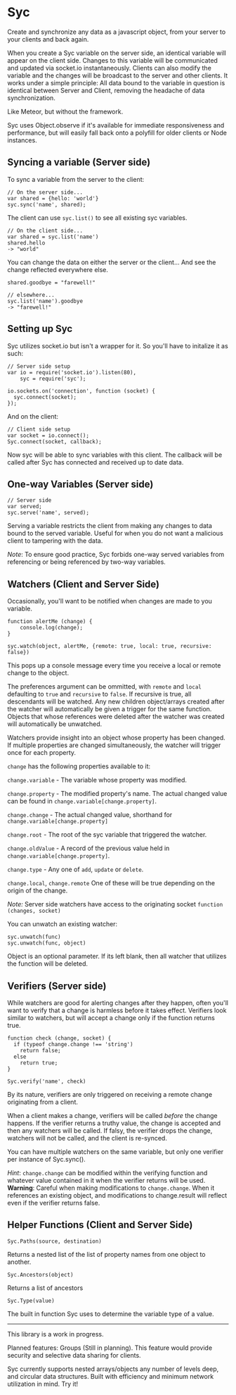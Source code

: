 Syc
===

Create and synchronize any data as a javascript object, from your server to your clients and back again.

When you create a Syc variable on the server side, an identical variable will appear on the client side. Changes to this variable will be communicated and updated via socket.io instantaneously. Clients can also modify the variable and the changes will be broadcast to the server and other clients. It works under a simple principle: All data bound to the variable in question is identical between Server and Client, removing the headache of data synchronization.

Like Meteor, but without the framework.

Syc uses Object.observe if it's available for immediate responsiveness and performance, but will easily fall back onto a polyfill for older clients or Node instances.

## Syncing a variable (Server side)

To sync a variable from the server to the client:

    // On the server side...
    var shared = {hello: 'world'}
    syc.sync('name', shared);
    
The client can use `syc.list()` to see all existing syc variables.

    // On the client side...
    var shared = syc.list('name')
    shared.hello
    -> "world"
    
You can change the data on either the server or the client... And see the change reflected everywhere else.    

    shared.goodbye = "farewell!"

    // elsewhere...
    syc.list('name').goodbye
    -> "farewell!"

## Setting up Syc

Syc utilizes socket.io but isn't a wrapper for it. So you'll have to initalize it as such:

    // Server side setup
    var io = require('socket.io').listen(80),
        syc = require('syc');

    io.sockets.on('connection', function (socket) {
      syc.connect(socket);
    });

And on the client:

    // Client side setup
    var socket = io.connect();
    Syc.connect(socket, callback);

Now syc will be able to sync variables with this client. The callback will be called after Syc has connected and received up to date data.

## One-way Variables (Server side)

    // Server side
    var served;
    syc.serve('name', served);

Serving a variable restricts the client from making any changes to data bound to the served variable. Useful for when you do not want a malicious client to tampering with the data. 

*Note*: To ensure good practice, Syc forbids one-way served variables from referencing or being referenced by two-way variables.

## Watchers (Client and Server Side)

Occasionally, you'll want to be notified when changes are made to you variable.

    function alertMe (change) {
        console.log(change);
    }
    
    syc.watch(object, alertMe, {remote: true, local: true, recursive: false})

This pops up a console message every time you receive a local or remote change to the object.

The preferences argument can be ommitted, with `remote` and `local` defaulting to `true` and `recursive` to `false`. 
If recursive is true, all descendants will be watched. Any new children object/arrays created after the watcher will automatically be given a trigger for the same function. Objects that whose references were deleted after the watcher was created will automatically be unwatched.

Watchers provide insight into an object whose property has been changed. If multiple properties are changed simultaneously, the watcher will trigger once for each property. 


`change` has the following properties available to it:

`change.variable` - The variable whose property was modified.

`change.property` - The modified property's name. The actual changed value can be found in `change.variable[change.property]`.

`change.change` - The actual changed value, shorthand for `change.variable[change.property]`

`change.root` - The root of the syc variable that triggered the watcher.

`change.oldValue` - A record of the previous value held in `change.variable[change.property]`.

`change.type` - Any one of `add`, `update` or `delete`.

`change.local`, `change.remote` One of these will be true depending on the origin of the change.

*Note:* Server side watchers have access to the originating socket `function (changes, socket)`

You can unwatch an existing watcher:

    syc.unwatch(func)
    syc.unwatch(func, object)

Object is an optional parameter. If its left blank, then all watcher that utilizes the function will be deleted.

## Verifiers (Server side)

While watchers are good for alerting changes after they happen, often you'll want to verify that a change is harmless before it takes effect. Verifiers look similar to watchers, but will accept a change only if the function returns true.

    function check (change, socket) {
      if (typeof change.change !== 'string') 
        return false;
      else
        return true;
    }
    
    Syc.verify('name', check)

By its nature, verifiers are only triggered on receiving a remote change originating from a client.

When a client makes a change, verifiers will be called *before* the change happens. If the verifier returns a truthy value, the change is accepted and then any watchers will be called. If falsy, the verifier drops the change, watchers will not be called, and the client is re-synced.

You can have multiple watchers on the same variable, but only one verifier per instance of Syc.sync().

*Hint*: `change.change` can be modified within the verifying function and whatever value contained in it when the verifier returns will be used. **Warning**: Careful when making modifications to `change.change`. When it references an existing object, and modifications to change.result will reflect even if the verifier returns false.


## Helper Functions (Client and Server Side)

    Syc.Paths(source, destination) 

Returns a nested list of the list of property names from one object to another.

    Syc.Ancestors(object)

Returns a list of ancestors

    Syc.Type(value)
    
The built in function Syc uses to determine the variable type of a value.

- - - 
This library is a work in progress.

Planned features: Groups (Still in planning). This feature would provide security and selective data sharing for clients.

Syc currently supports nested arrays/objects any number of levels deep, and circular data structures. Built with efficiency and minimum network utilization in mind. Try it!

